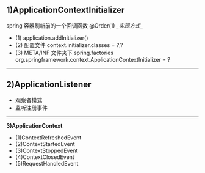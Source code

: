 
**1)ApplicationContextInitializer**
---
  spring 容器刷新前的一个回调函数
  @Order(1) 
  *_实现方式*_
  * (1) application.addInitializer()
  * (2) 配置文件 context.initializer.classes = ?,?
  * (3) META/INF 文件夹下 spring.factories 
      org.springframework.context.ApplicationContextInitializer = ?
---
**2)ApplicationListener**
---
  * 观察者模式
  * 监听注册事件
---
**3)ApplicationContext**
  * (1)ContextRefreshedEvent
  * (2)ContextStartedEvent
  * (3)ContextStoppedEvent
  * (4)ContextClosedEvent
  * (5)RequestHandledEvent
